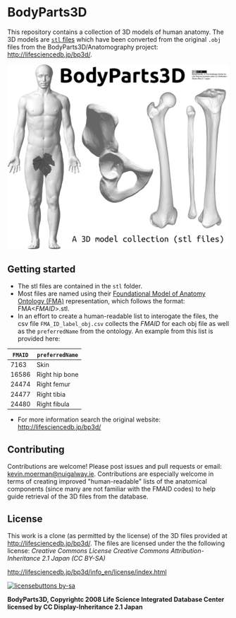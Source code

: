 # BodyParts3D
This repository contains a collection of 3D models of human anatomy. The 3D models are [`stl` files](https://en.wikipedia.org/wiki/STL_%28file_format%29) which have been converted from the original `.obj` files from the BodyParts3D/Anatomography project: http://lifesciencedb.jp/bp3d/.

![Banner image](bannerImage.jpg)

## Getting started

* The stl files are contained in the `stl` folder.
* Most files are named using their [Foundational Model of Anatomy Ontology (FMA)](https://en.wikipedia.org/wiki/Foundational_Model_of_Anatomy) representation, which follows the format: FMA<_FMAID_>.stl.
* In an effort to create a human-readable list to interogate the files, the csv file `FMA_ID_label_obj.csv` collects the _FMAID_ for each obj file as well as the `preferredName` from the ontology. An example from this list is provided here:

| `FMAID`      | `preferredName` |
| ----------- | ----------- |
| 7163   | Skin      |
| 16586   | Right hip bone      |
| 24474      | Right femur       |
| 24477      | Right tibia      |
| 24480   | Right fibula       |

* For more information search the original website: http://lifesciencedb.jp/bp3d/

## Contributing
Contributions are welcome! Please post issues and pull requests or email: kevin.moerman@nuigalway.ie.
Contributions are especially welcome in terms of creating improved "human-readable" lists of the anatomical components (since many are not familiar with the FMAID codes) to help guide retrieval of the 3D files from the database.

## License
This work is a clone (as permitted by the license) of the 3D files provided at http://lifesciencedb.jp/bp3d/. The files are licensed under the the following license:
_Creative Commons License Creative Commons Attribution-Inheritance 2.1 Japan (CC BY-SA)_

http://lifesciencedb.jp/bp3d/info_en/license/index.html

[![licensebuttons by-sa](https://licensebuttons.net/l/by-sa/3.0/88x31.png)](https://creativecommons.org/licenses/by-sa/2.1/jp/deed.en)

**BodyParts3D, Copyrightc 2008 Life Science Integrated Database Center licensed by CC Display-Inheritance 2.1 Japan**
